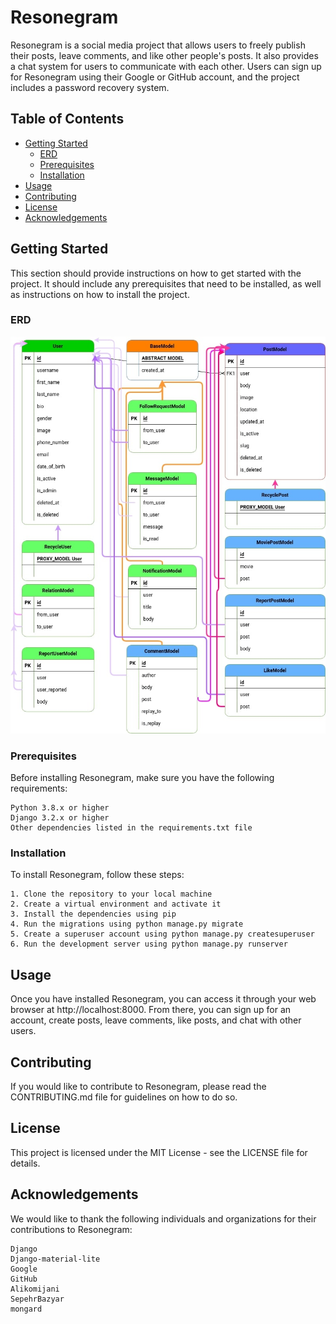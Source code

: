 # Resonegram

Resonegram is a social media project that allows users to freely publish their posts, leave comments, and like other people's posts. It also provides a chat system for users to communicate with each other. Users can sign up for Resonegram using their Google or GitHub account, and the project includes a password recovery system.

## Table of Contents

- [Getting Started](#getting-started)
  - [ERD](#ERD)
  - [Prerequisites](#prerequisites)
  - [Installation](#installation)
- [Usage](#usage)
- [Contributing](#contributing)
- [License](#license)
- [Acknowledgements](#acknowledgements)

## Getting Started

This section should provide instructions on how to get started with the project. It should include any prerequisites that need to be installed, as well as instructions on how to install the project.


### ERD

  <img src="ERD.jpg" alt="عنوان تصویر">

### Prerequisites

Before installing Resonegram, make sure you have the following requirements:

    Python 3.8.x or higher
    Django 3.2.x or higher
    Other dependencies listed in the requirements.txt file

### Installation

To install Resonegram, follow these steps:

    1. Clone the repository to your local machine
    2. Create a virtual environment and activate it
    3. Install the dependencies using pip
    4. Run the migrations using python manage.py migrate
    5. Create a superuser account using python manage.py createsuperuser
    6. Run the development server using python manage.py runserver

## Usage

Once you have installed Resonegram, you can access it through your web browser at http://localhost:8000. From there, you can       sign up for an account, create posts, leave comments, like posts, and chat with other users.

## Contributing

If you would like to contribute to Resonegram, please read the CONTRIBUTING.md file for guidelines on how to do so.

## License

This project is licensed under the MIT License - see the LICENSE file for details.

## Acknowledgements

We would like to thank the following individuals and organizations for their contributions to Resonegram:
    
    Django
    Django-material-lite
    Google
    GitHub
    Alikomijani
    SepehrBazyar
    mongard
    

